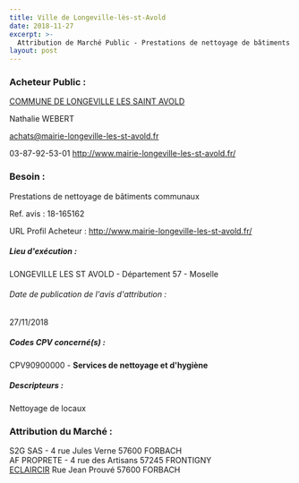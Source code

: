 ```yaml
---
title: Ville de Longeville-lès-st-Avold
date: 2018-11-27
excerpt: >-
  Attribution de Marché Public - Prestations de nettoyage de bâtiments communaux
layout: post
---
```


### Acheteur Public : 
<a href="/acheteur-135/siren-215704131"> COMMUNE DE LONGEVILLE LES SAINT AVOLD</a><br/>

Nathalie WEBERT

achats@mairie-longeville-les-st-avold.fr

03-87-92-53-01
http://www.mairie-longeville-les-st-avold.fr/
### Besoin :

Prestations de nettoyage de bâtiments communaux

Ref. avis : 18-165162

URL Profil Acheteur : http://www.mairie-longeville-les-st-avold.fr/

##### Lieu d'exécution :

LONGEVILLE LES ST AVOLD - Département 57 - Moselle

###### Date de publication de l'avis d'attribution : 
27/11/2018

##### Codes CPV concerné(s) :
CPV90900000 - **Services de nettoyage et d'hygiène** <br/>

##### Descripteurs :
Nettoyage de locaux <br/>

### Attribution du Marché :
S2G SAS - 4 rue Jules Verne 57600 FORBACH <br/>
AF PROPRETE - 4 rue des Artisans 57245 FRONTIGNY <br/>
<a href="/entreprise-567/siren-495198434"> ECLAIRCIR</a>    Rue Jean Prouvé 57600 FORBACH <br/>

